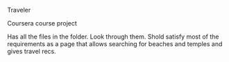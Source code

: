Traveler

Coursera course project

Has all the files in the folder. Look through them. Shold satisfy most of the requirements as a page that allows searching for beaches and temples and gives travel recs.
